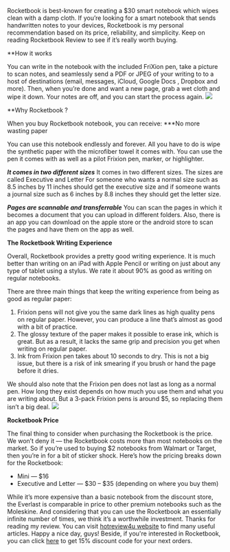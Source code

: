 Rocketbook is best-known for creating a $30 smart notebook which wipes clean with a damp cloth. If you’re looking for a smart notebook that sends handwritten notes to your devices, Rocketbook is my personal recommendation based on its price, reliability, and simplicity. Keep on reading Rocketbook Review to see if it’s really worth buying.

**How it works

You can write in the notebook with the included FriXion pen, take a picture to scan notes, and seamlessly send a PDF or JPEG of your writing to to a host of destinations (email, messages, iCloud, Google Docs , Dropbox and more). Then, when you’re done and want a new page, grab a wet cloth and wipe it down. Your notes are off, and you can start the process again.
![](https://images.viblo.asia/6d79eb9e-e6d2-4110-bb71-913be452e78c.jpg)

**Why Rocketbook ?

When you buy Rocketbook  notebook, you can receive:
***No more wasting paper

You can use this notebook endlessly and forever. All you have to do is wipe the synthetic paper with the microfiber towel it comes with. You can use the pen it comes with as well as a pilot Frixion pen, marker, or highlighter.

***It comes in two different sizes***
It comes in two different sizes. The sizes are called Executive and Letter For someone who wants a normal size such as 8.5 inches by 11 inches should get the executive size and if someone wants a journal size such as 6 inches by 8.8 inches they should get the letter size.

***Pages are scannable and transferrable***
You can scan the pages in which it becomes a document that you can upload in different folders. Also, there is an app you can download on the apple store or the android store to scan the pages and have them on the app as well.

**The Rocketbook Writing Experience**

Overall, Rocketbook provides a pretty good writing experience. It is much better than writing on an iPad with Apple Pencil or writing on just about any type of tablet using a stylus. We rate it about 90% as good as writing on regular notebooks.

There are three main things that keep the writing experience from being as good as regular paper:
1. Frixion pens will not give you the same dark lines as high quality pens on regular paper. However, you can produce a line that’s almost as good with a bit of practice.
2. The glossy texture of the paper makes it possible to erase ink, which is great. But as a result, it lacks the same grip and precision you get when writing on regular paper.
3. Ink from Frixion pen takes about 10 seconds to dry. This is not a big issue, but there is a risk of ink smearing if you brush or hand the page before it dries.

We should also note that the Frixion pen does not last as long as a normal pen. How long they exist depends on how much you use them and what you are writing about. But a 3-pack Frixion pens is around $5, so replacing them isn’t a big deal.
![](https://images.viblo.asia/15a0561d-e40c-4aa3-a366-e4bb62fb8ebc.jpg)

**Rocketbook Price**

The final thing to consider when purchasing the Rocketbook is the price. We won’t deny it — the Rocketbook costs more than most notebooks on the market. So if you’re used to buying $2 notebooks from Walmart or Target, then you’re in for a bit of sticker shock.
Here’s how the pricing breaks down for the Rocketbook:
* Mini — $16
* Executive and Letter — $30 – $35 (depending on where you buy them)

While it’s more expensive than a basic notebook from the discount store, the Everlast is comparable in price to other premium notebooks such as the Moleskine. And considering that you can use the Rocketbook an essentially infinite number of times, we think it’s a worthwhile investment.
Thanks for reading my review. You can visit [hotreview4u website](https://hotreview4u.com/) to find many useful articles. Happy a nice day, guys!
Beside, if you're interested in Rocketbook, you can click [here](https://hotreview4u.com/rocketbook-review-is-this-smart-notebook-worth-buying/) to get 15% discount code for your next orders.